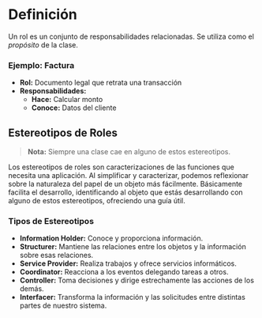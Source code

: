 # Definición

Un rol es un conjunto de responsabilidades relacionadas. Se utiliza como el *propósito* de la clase.
### Ejemplo: Factura
- **Rol:** Documento legal que retrata una transacción
- **Responsabilidades:**
  - **Hace:** Calcular monto
  - **Conoce:** Datos del cliente

## Estereotipos de Roles

> **Nota:** Siempre una clase cae en alguno de estos estereotipos.

Los estereotipos de roles son caracterizaciones de las funciones que necesita una aplicación. Al simplificar y caracterizar, podemos reflexionar sobre la naturaleza del papel de un objeto más fácilmente. Básicamente facilita el desarrollo, identificando al objeto que estás desarrollando con alguno de estos estereotipos, ofreciendo una guía útil.

### Tipos de Estereotipos

- **Information Holder:** Conoce y proporciona información.
- **Structurer:** Mantiene las relaciones entre los objetos y la información sobre esas relaciones.
- **Service Provider:** Realiza trabajos y ofrece servicios informáticos.
- **Coordinator:** Reacciona a los eventos delegando tareas a otros.
- **Controller:** Toma decisiones y dirige estrechamente las acciones de los demás.
- **Interfacer:** Transforma la información y las solicitudes entre distintas partes de nuestro sistema.
